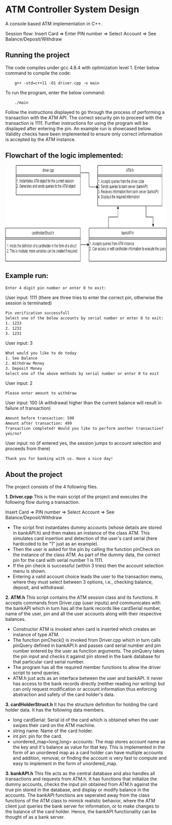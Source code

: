 # ATM Controller System Design
A console based ATM implementation in C++.

Session flow: Insert Card => Enter PIN number => Select Account => See Balance/Deposit/Withdraw

## Running the project
The code compiles under gcc 4.8.4 with optimization level 1. Enter below command to compile the code:
```
	g++ -std=c++11 -O1 driver.cpp -o main
```
To run the program, enter the below command:
```	
	./main
```
Follow the instructions displayed to go through the process of performing a transaction with the ATM API.
The correct security pin to proceed with the transaction is 1111. Further instructions for using the program will be displayed after entering the pin. An example run is showcased below.
Validity checks have been implemented to ensure only correct information is accepted by the ATM instance.

## Flowchart of the logic implemented:
<img src = "https://github.com/shorane/System_Design_ATM/blob/master/atm_flow.png" height="300"/>

## Example run:

```
Enter 4 digit pin number or enter 0 to exit:
```
User input: 1111	(there are three tries to enter the correct pin, otherwise the session is terminated)
```
Pin verification successfull
Select one of the below accounts by serial number or enter 0 to exit: 
1. 1233
2. 1232
3. 1231
```
User input: 3
```
What would you like to do today
1. See Balance
2. Withdraw Money
3. Deposit Money
Select one of the above methods by serial number or enter 0 to exit
```
User input: 2
```
Please enter amount to withdraw
```
User input: 100		(A withdrawal higher than the current balance will result in failure of transaction)
```
Amount before transaction: 599
Amount after transaction: 499
Transaction completed! Would you like to perform another transaction? 
yes/no?
```
User input: no		(if entered yes, the session jumps to account selection and proceeds from there)
```
Thank you for banking with us. Have a nice day!
```

## About the project
The project consists of the 4 following files.

**1. Driver.cpp**
This is the main script of the project and executes the following flow during a transaction.

Insert Card => PIN number => Select Account => See Balance/Deposit/Withdraw

- The script first instantiates dummy accounts (whose details are stored in bankAPI.h) and then makes an instance of the class ATM. This simulates card insertion and detection of the user's card serial (here hardcoded to be "1" just as an example). 
- Then the user is asked for the pin by calling the function pinCheck on the instance of the class ATM. As part of the dummy data, the correct pin for the card with serial number 1 is 1111.
- If the pin check is successful (within 3 tries) then the account selection menu is shown.
- Entering a valid account choice leads the user to the transaction menu, where they must select between 3 options, i.e., checking balance, deposit, and withdrawal.

**2. ATM.h**
This script contains the ATM session class and its functions. It accepts commands from Driver.cpp (user inputs) and communicates with the bankAPI which in turn has all the bank records like cardSerial number, name of the user, pin and all the user accounts along with their respective balances.
- Constructor ATM is invoked when card is inserted which creates an instance of type ATM.
- The function pinCheck() is invoked from Driver.cpp which in turn calls pinQuery defined in bankAPI.h and passes card serial number and pin number entered by the user as function arguments. The pinQuery takes the pin input and checks it against pin stored in the bank database for that particular card serial number.
- The program has all the required member functions to allow the driver script to send queries.
- ATM.h just acts as an interface between the user and bankAPI. It never has access to the bank records directly (neither reading nor writing) but can only request modification or account information thus enforcing abstraction and safety of the card holder's data.

**3. cardHolderStruct.h**
It has the structure definition for holding the card holder data. It has the following data members.
- long cardSerial: Serial id of the card which is obtained when the user swipes their card on the ATM machine.
- string name: Name of the card holder.
- int pin: pin for the card.
- unordered_map<long,long> accounts: The map stores account name as the key and it's balance as value for that key. This is implemented in the form of an unordered map as a card holder can have multiple accounts and addition, removal, or finding the account is very fast to compute and easy to implement in the form of unordered_map.
 
**3. bankAPI.h**
This file acts as the central database and also handles all transactions and requests from ATM.h. It has functions that initialize the dummy accounts, checks the input pin obtained from ATM.h against the true pin stored in the database, and display or modify balance in the accounts.
The bankAPI functions are seperated away from the class functions of the ATM class to mimick realistic behavior, where the ATM client just queries the bank server for information, or to make changes to the balance of the card holder. Hence, the bankAPI functionality can be thought of as a bank server.
